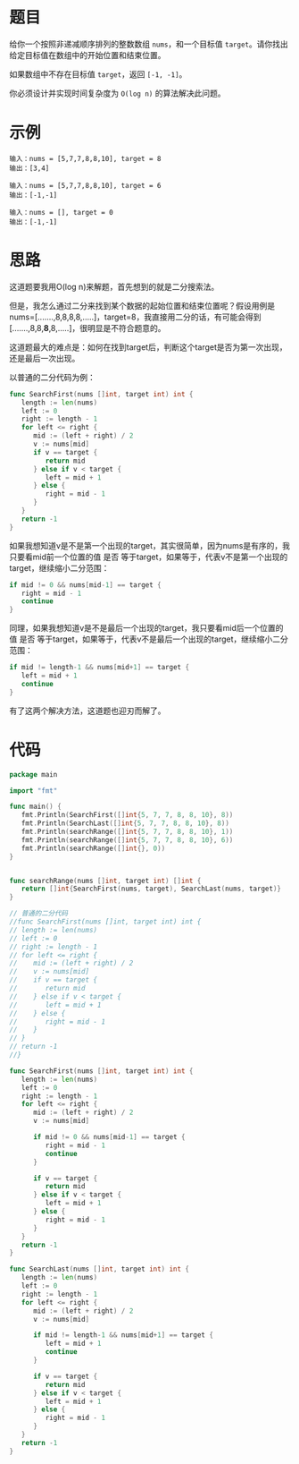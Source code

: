 # 题目

给你一个按照非递减顺序排列的整数数组 `nums`，和一个目标值 `target`。请你找出给定目标值在数组中的开始位置和结束位置。

如果数组中不存在目标值 `target`，返回 `[-1, -1]`。

你必须设计并实现时间复杂度为 `O(log n)` 的算法解决此问题。

# 示例

```
输入：nums = [5,7,7,8,8,10], target = 8
输出：[3,4]
```

```
输入：nums = [5,7,7,8,8,10], target = 6
输出：[-1,-1]
```

```
输入：nums = [], target = 0
输出：[-1,-1]
```

# 思路

这道题要我用O(log n)来解题，首先想到的就是二分搜索法。

但是，我怎么通过二分来找到某个数据的起始位置和结束位置呢？假设用例是nums=[.......,8,8,8,8,.....]，target=8，我直接用二分的话，有可能会得到[.......,8,8,**8**,8,.....]，很明显是不符合题意的。

这道题最大的难点是：如何在找到target后，判断这个target是否为第一次出现，还是最后一次出现。

以普通的二分代码为例：

```go
func SearchFirst(nums []int, target int) int {
   length := len(nums)
   left := 0
   right := length - 1
   for left <= right {
      mid := (left + right) / 2
      v := nums[mid]
      if v == target {
         return mid
      } else if v < target {
         left = mid + 1
      } else {
         right = mid - 1
      }
   }
   return -1
}
```

如果我想知道v是不是第一个出现的target，其实很简单，因为nums是有序的，我只要看mid前一个位置的值 是否 等于target，如果等于，代表v不是第一个出现的target，继续缩小二分范围：

```go
if mid != 0 && nums[mid-1] == target {
   right = mid - 1
   continue
}
```

同理，如果我想知道v是不是最后一个出现的target，我只要看mid后一个位置的值 是否 等于target，如果等于，代表v不是最后一个出现的target，继续缩小二分范围：

```go
if mid != length-1 && nums[mid+1] == target {
   left = mid + 1
   continue
}
```

有了这两个解决方法，这道题也迎刃而解了。

# 代码

```go
package main

import "fmt"

func main() {
   fmt.Println(SearchFirst([]int{5, 7, 7, 8, 8, 10}, 8))
   fmt.Println(SearchLast([]int{5, 7, 7, 8, 8, 10}, 8))
   fmt.Println(searchRange([]int{5, 7, 7, 8, 8, 10}, 1))
   fmt.Println(searchRange([]int{5, 7, 7, 8, 8, 10}, 6))
   fmt.Println(searchRange([]int{}, 0))
}


func searchRange(nums []int, target int) []int {
   return []int{SearchFirst(nums, target), SearchLast(nums, target)}
}

// 普通的二分代码
//func SearchFirst(nums []int, target int) int {
// length := len(nums)
// left := 0
// right := length - 1
// for left <= right {
//    mid := (left + right) / 2
//    v := nums[mid]
//    if v == target {
//       return mid
//    } else if v < target {
//       left = mid + 1
//    } else {
//       right = mid - 1
//    }
// }
// return -1
//}

func SearchFirst(nums []int, target int) int {
   length := len(nums)
   left := 0
   right := length - 1
   for left <= right {
      mid := (left + right) / 2
      v := nums[mid]

      if mid != 0 && nums[mid-1] == target {
         right = mid - 1
         continue
      }

      if v == target {
         return mid
      } else if v < target {
         left = mid + 1
      } else {
         right = mid - 1
      }
   }
   return -1
}

func SearchLast(nums []int, target int) int {
   length := len(nums)
   left := 0
   right := length - 1
   for left <= right {
      mid := (left + right) / 2
      v := nums[mid]

      if mid != length-1 && nums[mid+1] == target {
         left = mid + 1
         continue
      }

      if v == target {
         return mid
      } else if v < target {
         left = mid + 1
      } else {
         right = mid - 1
      }
   }
   return -1
}
```